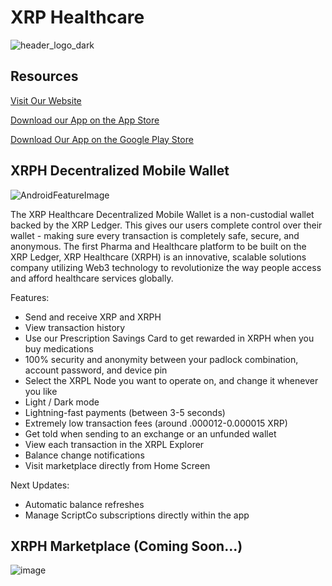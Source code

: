 # XRP Healthcare

![header_logo_dark](https://github.com/XRPHealthcare/.github/assets/60624108/2e30599e-66af-4b3d-8dad-1d4fb725c13a)

## Resources
[Visit Our Website](https://xrphealthcare.com/)

[Download our App on the App Store](https://apps.apple.com/us/app/xrph-wallet/id6451218628)

[Download Our App on the Google Play Store](https://play.google.com/store/apps/details?id=com.xrphwallet)

## XRPH Decentralized Mobile Wallet
![AndroidFeatureImage](https://github.com/XRPHealthcare/.github/assets/60624108/2a2a5691-3aa9-4ff8-889c-84b1a1a18c1b)

The XRP Healthcare Decentralized Mobile Wallet is a non-custodial wallet backed by the XRP Ledger. This gives our users complete control over their wallet - making sure every transaction is completely safe, secure, and anonymous.
The first Pharma and Healthcare platform to be built on the XRP Ledger, XRP Healthcare (XRPH) is an innovative, scalable solutions company utilizing Web3 technology to revolutionize the way people access and afford healthcare services globally.

Features:
- Send and receive XRP and XRPH
- View transaction history
- Use our Prescription Savings Card to get rewarded in XRPH when you buy medications
- 100% security and anonymity between your padlock combination, account password, and device pin
- Select the XRPL Node you want to operate on, and change it whenever you like
- Light / Dark mode
- Lightning-fast payments (between 3-5 seconds)
- Extremely low transaction fees (around .000012-0.000015 XRP)
- Get told when sending to an exchange or an unfunded wallet
- View each transaction in the XRPL Explorer
- Balance change notifications
- Visit marketplace directly from Home Screen

Next Updates:
- Automatic balance refreshes
- Manage ScriptCo subscriptions directly within the app

## XRPH Marketplace (Coming Soon...)
![image](https://github.com/XRPHealthcare/.github/assets/60624108/95273f20-f811-4333-8043-354b68a10b49)
